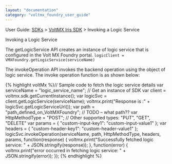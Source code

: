 ```yaml
---
layout: "documentation"
category: "voltmx_foundry_user_guide"
---
```

                             

User Guide: [SDKs](../Foundry_SDKs.html) > [VoltMX Iris SDK](Installing_VoltMXJS_SDK.html) > Invoking a Logic Service

Invoking a Logic Service  


The getLogicService API creates an instance of logic service that is configured in the Volt MX Foundry portal. `logicClient = VMXFoundry.getLogicService(serviceName)`

The invokeOperation API invokes the backend operation using the object of logic service. The invoke operation function is as shown below:

{% highlight voltMx %}// Sample code to fetch the logic service details
var serviceName = "logic_service_name";
// Get an instance of SDK
var client = voltmx.sdk.getCurrentInstance();
var logicSvc = client.getLogicService(serviceName);
voltmx.print("Response is :" + logicSvc.getLogicServiceUrl());
var path = "path_defined_on_VoltMXFoundry"; // TODO – what path??
var HttpMethodType = "POST"; // Other supported types: "PUT", "GET", "DELETE"
var params = {
    "custom-input-key1": "custom-input-value1"
};
var headers = {
    "custom-header-key1": "custom-header-value1"
};
logicSvc.invokeOperation(serviceName, path, HttpMethodType, headers, params, function(response) {
    voltmx.print("Successfully fetched logic service: " + JSON.stringify(response));
}, function(error) {
    voltmx.print("error occurred in fetching logic service: " + JSON.stringify(error));
});
{% endhighlight %}
